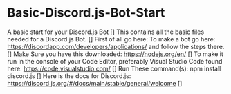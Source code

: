 # Basic-Discord.js-Bot-Start
A basic start for your Discord.js Bot []
This contains all the basic files needed for a Discord.js Bot. []
First of all go here: To make a bot go here: https://discordapp.com/developers/applications/ and follow the steps there. []
Make Sure you have this downloaded: https://nodejs.org/en/ []
To make it run in the console of your Code Editor, preferably Visual Studio Code found here: https://code.visualstudio.com/ []
Run These command(s): npm install discord.js []
Here is the docs for Discord.js: https://discord.js.org/#/docs/main/stable/general/welcome []
